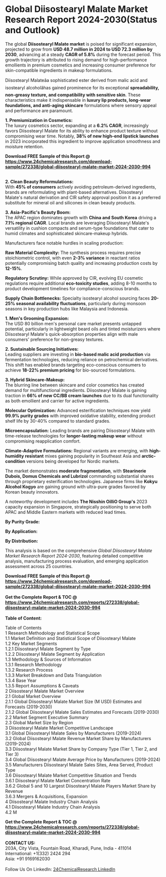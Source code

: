 <h1>Global Diisostearyl Malate Market Research Report 2024-2030(Status and Outlook)</h1><p>The global <strong>Diisostearyl Malate market</strong> is poised for significant expansion, projected to grow from <strong>USD 48.7 million in 2024 to USD 72.3 million by 2030</strong>, advancing at a steady <strong>CAGR of 5.8%</strong> during the forecast period. This growth trajectory is attributed to rising demand for high-performance emollients in premium cosmetics and increasing consumer preference for skin-compatible ingredients in makeup formulations.</p><p>Diisostearyl Malateâa sophisticated ester derived from malic acid and isostearyl alcoholâhas gained prominence for its exceptional <strong>spreadability, non-greasy texture, and compatibility with sensitive skin</strong>. These characteristics make it indispensable in <strong>luxury lip products, long-wear foundations, and anti-aging skincare</strong> formulations where sensory appeal and performance are paramount.</p><p><strong>1. Premiumization in Cosmetics:</strong><br>
The luxury cosmetics sector, expanding at a <strong>6.2% CAGR</strong>, increasingly favors Diisostearyl Malate for its ability to enhance product texture without compromising wear time. Notably, <strong>38% of new high-end lipstick launches</strong> in 2023 incorporated this ingredient to improve application smoothness and moisture retention.</p><div><b>Download FREE Sample of this Report @ 
            <a href="https://www.24chemicalresearch.com/download-sample/272338/global-diisostearyl-malate-market-2024-2030-994">
            https://www.24chemicalresearch.com/download-sample/272338/global-diisostearyl-malate-market-2024-2030-994</a></b></div><br><p><strong>2. Clean Beauty Reformulations:</strong><br>
With <strong>45% of consumers</strong> actively avoiding petroleum-derived ingredients, brands are reformulating with plant-based alternatives. Diisostearyl Malate's natural derivation and CIR safety approval position it as a preferred substitute for mineral oil and silicones in clean beauty products.</p><p><strong>3. Asia-Pacific's Beauty Boom:</strong><br>
The APAC region dominates growth with <strong>China and South Korea</strong> driving a <strong>7.1% regional CAGR</strong>. Local brands are leveraging Diisostearyl Malate's versatility in cushion compacts and serum-type foundations that cater to humid climates and sophisticated skincare-makeup hybrids.</p><p>Manufacturers face notable hurdles in scaling production:</p><p><strong>Raw Material Complexity:</strong> The synthesis process requires precise stoichiometric control, with even <strong>2-3% variance</strong> in reactant ratios potentially compromising batch quality and increasing production costs by <strong>12-15%</strong>.</p><p><strong>Regulatory Scrutiny:</strong> While approved by CIR, evolving EU cosmetic regulations require additional <strong>eco-toxicity studies</strong>, adding 8-10 months to product development timelines for compliance-conscious brands.</p><p><strong>Supply Chain Bottlenecks:</strong> Specialty isostearyl alcohol sourcing faces <strong>20-25% seasonal availability fluctuations</strong>, particularly during monsoon seasons in key production hubs like Malaysia and Indonesia.</p><p><strong>1. Men's Grooming Expansion:</strong><br>
The USD 80 billion men's personal care market presents untapped potential, particularly in lightweight beard oils and tinted moisturizers where Diisostearyl Malate's quick-absorption properties align with male consumers' preference for non-greasy textures.</p><p><strong>2. Sustainable Sourcing Initiatives:</strong><br>
Leading suppliers are investing in <strong>bio-based malic acid production</strong> via fermentation technologies, reducing reliance on petrochemical derivatives. This shift has enabled brands targeting eco-conscious consumers to achieve <strong>18-22% premium pricing</strong> for bio-sourced formulations.</p><p><strong>3. Hybrid Skincare-Makeup:</strong><br>
The blurring line between skincare and color cosmetics has created demand for multifunctional ingredients. Diisostearyl Malate is gaining traction in <strong>66% of new CC/BB cream launches</strong> due to its dual functionality as both emollient and carrier for active ingredients.</p><p><strong>Molecular Optimization:</strong> Advanced esterification techniques now yield <strong>99.9% purity grades</strong> with improved oxidative stability, extending product shelf life by 30-40% compared to standard grades.</p><p><strong>Microencapsulation:</strong> Leading brands are pairing Diisostearyl Malate with time-release technologies for <strong>longer-lasting makeup wear</strong> without compromising reapplication comfort.</p><p><strong>Climate-Adaptive Formulations:</strong> Regional variants are emerging, with <strong>high-humidity resistant</strong> mixes gaining popularity in Southeast Asia and <strong>arctic-condition</strong> versions being developed for Nordic markets.</p><p>The market demonstrates <strong>moderate fragmentation</strong>, with <strong>Stearinerie Dubois, Domus Chemicals and Lubrizol</strong> commanding substantial shares through proprietary esterification technologies. Japanese firms like <strong>Kokyu Alcohol Kogyo</strong> are gaining ground with ultra-pure grades favored by Korean beauty innovators.</p><p>A noteworthy development includes <strong>The Nisshin OilliO Group's</strong> 2023 capacity expansion in Singapore, strategically positioning to serve both APAC and Middle Eastern markets with reduced lead times.</p><p><strong>By Purity Grade:</strong></p><p><strong>By Application:</strong></p><p><strong>By Distribution:</strong></p><p>This analysis is based on the comprehensive <em>Global Diisostearyl Malate Market Research Report 2024-2030</em>, featuring detailed competitive analysis, manufacturing process evaluation, and emerging application assessment across 25 countries.</p><div><b>Download FREE Sample of this Report @ 
            <a href="https://www.24chemicalresearch.com/download-sample/272338/global-diisostearyl-malate-market-2024-2030-994">
            https://www.24chemicalresearch.com/download-sample/272338/global-diisostearyl-malate-market-2024-2030-994</a></b></div><br><div><b>Get the Complete Report & TOC @ 
            <a href="https://www.24chemicalresearch.com/reports/272338/global-diisostearyl-malate-market-2024-2030-994">
            https://www.24chemicalresearch.com/reports/272338/global-diisostearyl-malate-market-2024-2030-994</a></b></div><br>
            <b>Table of Content:</b><p>Table of Contents<br />
1 Research Methodology and Statistical Scope<br />
1.1 Market Definition and Statistical Scope of Diisostearyl Malate<br />
1.2 Key Market Segments<br />
1.2.1 Diisostearyl Malate Segment by Type<br />
1.2.2 Diisostearyl Malate Segment by Application<br />
1.3 Methodology & Sources of Information<br />
1.3.1 Research Methodology<br />
1.3.2 Research Process<br />
1.3.3 Market Breakdown and Data Triangulation<br />
1.3.4 Base Year<br />
1.3.5 Report Assumptions & Caveats<br />
2 Diisostearyl Malate Market Overview<br />
2.1 Global Market Overview<br />
2.1.1 Global Diisostearyl Malate Market Size (M USD) Estimates and Forecasts (2019-2030)<br />
2.1.2 Global Diisostearyl Malate Sales Estimates and Forecasts (2019-2030)<br />
2.2 Market Segment Executive Summary<br />
2.3 Global Market Size by Region<br />
3 Diisostearyl Malate Market Competitive Landscape<br />
3.1 Global Diisostearyl Malate Sales by Manufacturers (2019-2024)<br />
3.2 Global Diisostearyl Malate Revenue Market Share by Manufacturers (2019-2024)<br />
3.3 Diisostearyl Malate Market Share by Company Type (Tier 1, Tier 2, and Tier 3)<br />
3.4 Global Diisostearyl Malate Average Price by Manufacturers (2019-2024)<br />
3.5 Manufacturers Diisostearyl Malate Sales Sites, Area Served, Product Type<br />
3.6 Diisostearyl Malate Market Competitive Situation and Trends<br />
3.6.1 Diisostearyl Malate Market Concentration Rate<br />
3.6.2 Global 5 and 10 Largest Diisostearyl Malate Players Market Share by Revenue<br />
3.6.3 Mergers & Acquisitions, Expansion<br />
4 Diisostearyl Malate Industry Chain Analysis<br />
4.1 Diisostearyl Malate Industry Chain Analysis<br />
4.2 M</p><div><b>Get the Complete Report & TOC @ 
            <a href="https://www.24chemicalresearch.com/reports/272338/global-diisostearyl-malate-market-2024-2030-994">
            https://www.24chemicalresearch.com/reports/272338/global-diisostearyl-malate-market-2024-2030-994</a></b></div><br><b>CONTACT US:</b><br>
            203A, City Vista, Fountain Road, Kharadi, Pune, India - 411014<br>
            International: +1(332) 2424 294<br>
            Asia: +91 9169162030 <br><br>
            Follow Us On LinkedIn: <a href="https://www.linkedin.com/company/24chemicalresearch/">24ChemicalResearch LinkedIn</a>